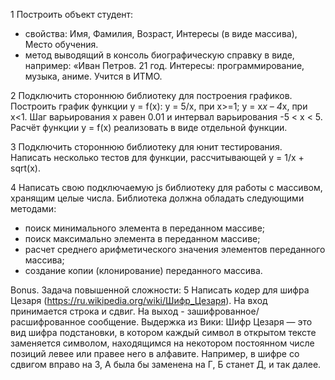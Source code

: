 ﻿1 Построить объект студент:
- свойства: Имя, Фамилия, Возраст, 
Интересы (в виде массива), Место обучения.
- метод выводящий в консоль биографическую 
справку в виде, например: «Иван Петров. 21 год. 
Интересы: программирование, музыка, аниме. Учится в ИТМО.

2 Подключить стороннюю библиотеку 
для построения графиков.
Построить график функции y = f(x):
y = 5/x, при x>=1;
y = x*x – 4*x, при x<1.
Шаг варьирования x равен 0.01 
и интервал варьирования -5 < x < 5.
Расчёт функции y = f(x) 
реализовать в виде отдельной функции.

3 Подключить стороннюю библиотеку
 для юнит тестирования.
Написать несколько тестов 
для функции, рассчитывающей 
y = 1/x + sqrt(x).

4 Написать свою подключаемую 
js библиотеку для работы 
с массивом, хранящим целые числа.
Библиотека должна обладать следующими методами:
- поиск минимального элемента 
в переданном массиве;
- поиск максимально 
элемента в переданном массиве;
- расчет среднего 
арифметического значения элементов переданного массива;
- создание копии (клонирование) 
переданного массива.

Bonus.
Задача повышенной сложности:
5 Написать кодер для шифра Цезаря 
(https://ru.wikipedia.org/wiki/Шифр_Цезаря). 
На вход принимается строка и сдвиг. 
На выход - зашифрованное/расшифрованное сообщение.
Выдержка из Вики:
Шифр Цезаря — это вид шифра подстановки, в котором каждый символ в открытом 
тексте заменяется символом, находящимся на некотором постоянном числе позиций левее 
или правее него в алфавите. Например, в шифре со сдвигом вправо на 3, А была бы 
заменена на Г, Б станет Д, и так далее.
    